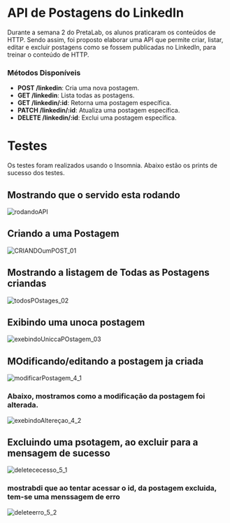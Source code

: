 # API de Postagens do LinkedIn

Durante a semana 2 do PretaLab, os alunos praticaram os conteúdos de HTTP. Sendo assim,
foi proposto elaborar uma API que permite criar, listar, editar e excluir postagens como 
se fossem publicadas no LinkedIn, para treinar o conteúdo de HTTP.

### Métodos Disponíveis

- **POST /linkedin**: Cria uma nova postagem.
- **GET /linkedin**: Lista todas as postagens.
- **GET /linkedin/:id**: Retorna uma postagem específica.
- **PATCH /linkedin/:id**: Atualiza uma postagem específica.
- **DELETE /linkedin/:id**: Exclui uma postagem específica.

# Testes

Os testes foram realizados usando o Insomnia. Abaixo estão os prints de sucesso dos testes.

## Mostrando que o servido esta rodando 
![rodandoAPI](https://github.com/user-attachments/assets/d8a48a43-f197-4fd8-a82b-55cc77c762b0)

## Criando a  uma Postagem
![CRIANDOumPOST_01](https://github.com/user-attachments/assets/00e587f5-8630-40ad-bc53-0ee15f6c1e37)

## Mostrando a  listagem de Todas as Postagens criandas 
![todosPOstages_02](https://github.com/user-attachments/assets/971114f2-4079-47c3-acf9-95e47cf24415)

## Exibindo uma unoca postagem 
![exebindoUniccaPOstagem_03](https://github.com/user-attachments/assets/4af5ceb4-1166-44c2-a1c4-9aa36b88b1d7)

## MOdificando/editando a postagem ja criada 
![modificarPostagem_4_1](https://github.com/user-attachments/assets/94823ec9-cc8f-4207-88be-587f8f22188a)
 
### Abaixo, mostramos como a modificação da postagem foi alterada.
![exebindoAltereçao_4_2](https://github.com/user-attachments/assets/b0364024-b2b1-45a1-a43c-58b023051ab9)

## Excluindo uma psotagem, ao excluir para a mensagem de sucesso 
![deletececesso_5_1](https://github.com/user-attachments/assets/c23f73d8-2142-4452-9e93-f8433482c208)

### mostrabdi que ao tentar acessar o id, da postagem excluida, tem-se uma menssagem de erro 
![deleteerro_5_2](https://github.com/user-attachments/assets/81ddb9fa-6923-44cf-a7c4-d80cdb4dd498)

